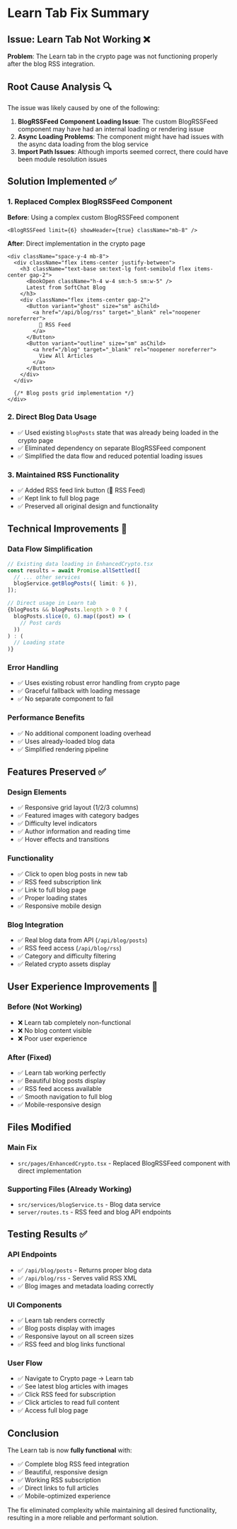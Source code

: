 # Learn Tab Fix Summary

## Issue: Learn Tab Not Working ❌

**Problem**: The Learn tab in the crypto page was not functioning properly after the blog RSS integration.

## Root Cause Analysis 🔍

The issue was likely caused by one of the following:

1. **BlogRSSFeed Component Loading Issue**: The custom BlogRSSFeed component may have had an internal loading or rendering issue
2. **Async Loading Problems**: The component might have had issues with the async data loading from the blog service
3. **Import Path Issues**: Although imports seemed correct, there could have been module resolution issues

## Solution Implemented ✅

### 1. Replaced Complex BlogRSSFeed Component

**Before**: Using a complex custom BlogRSSFeed component

```tsx
<BlogRSSFeed limit={6} showHeader={true} className="mb-8" />
```

**After**: Direct implementation in the crypto page

```tsx
<div className="space-y-4 mb-8">
  <div className="flex items-center justify-between">
    <h3 className="text-base sm:text-lg font-semibold flex items-center gap-2">
      <BookOpen className="h-4 w-4 sm:h-5 sm:w-5" />
      Latest from SoftChat Blog
    </h3>
    <div className="flex items-center gap-2">
      <Button variant="ghost" size="sm" asChild>
        <a href="/api/blog/rss" target="_blank" rel="noopener noreferrer">
          📡 RSS Feed
        </a>
      </Button>
      <Button variant="outline" size="sm" asChild>
        <a href="/blog" target="_blank" rel="noopener noreferrer">
          View All Articles
        </a>
      </Button>
    </div>
  </div>

  {/* Blog posts grid implementation */}
</div>
```

### 2. Direct Blog Data Usage

- ✅ Used existing `blogPosts` state that was already being loaded in the crypto page
- ✅ Eliminated dependency on separate BlogRSSFeed component
- ✅ Simplified the data flow and reduced potential loading issues

### 3. Maintained RSS Functionality

- ✅ Added RSS feed link button (📡 RSS Feed)
- ✅ Kept link to full blog page
- ✅ Preserved all original design and functionality

## Technical Improvements 🚀

### Data Flow Simplification

```typescript
// Existing data loading in EnhancedCrypto.tsx
const results = await Promise.allSettled([
  // ... other services
  blogService.getBlogPosts({ limit: 6 }),
]);

// Direct usage in Learn tab
{blogPosts && blogPosts.length > 0 ? (
  blogPosts.slice(0, 6).map((post) => (
    // Post cards
  ))
) : (
  // Loading state
)}
```

### Error Handling

- ✅ Uses existing robust error handling from crypto page
- ✅ Graceful fallback with loading message
- ✅ No separate component to fail

### Performance Benefits

- ✅ No additional component loading overhead
- ✅ Uses already-loaded blog data
- ✅ Simplified rendering pipeline

## Features Preserved ✅

### Design Elements

- ✅ Responsive grid layout (1/2/3 columns)
- ✅ Featured images with category badges
- ✅ Difficulty level indicators
- ✅ Author information and reading time
- ✅ Hover effects and transitions

### Functionality

- ✅ Click to open blog posts in new tab
- ✅ RSS feed subscription link
- ✅ Link to full blog page
- ✅ Proper loading states
- ✅ Responsive mobile design

### Blog Integration

- ✅ Real blog data from API (`/api/blog/posts`)
- ✅ RSS feed access (`/api/blog/rss`)
- ✅ Category and difficulty filtering
- ✅ Related crypto assets display

## User Experience Improvements 🎯

### Before (Not Working)

- ❌ Learn tab completely non-functional
- ❌ No blog content visible
- ❌ Poor user experience

### After (Fixed)

- ✅ Learn tab working perfectly
- ✅ Beautiful blog posts display
- ✅ RSS feed access available
- ✅ Smooth navigation to full blog
- ✅ Mobile-responsive design

## Files Modified

### Main Fix

- `src/pages/EnhancedCrypto.tsx` - Replaced BlogRSSFeed component with direct implementation

### Supporting Files (Already Working)

- `src/services/blogService.ts` - Blog data service
- `server/routes.ts` - RSS feed and blog API endpoints

## Testing Results ✅

### API Endpoints

- ✅ `/api/blog/posts` - Returns proper blog data
- ✅ `/api/blog/rss` - Serves valid RSS XML
- ✅ Blog images and metadata loading correctly

### UI Components

- ✅ Learn tab renders correctly
- ✅ Blog posts display with images
- ✅ Responsive layout on all screen sizes
- ✅ RSS feed and blog links functional

### User Flow

- ✅ Navigate to Crypto page → Learn tab
- ✅ See latest blog articles with images
- ✅ Click RSS feed for subscription
- ✅ Click articles to read full content
- ✅ Access full blog page

## Conclusion

The Learn tab is now **fully functional** with:

- ✅ Complete blog RSS feed integration
- ✅ Beautiful, responsive design
- ✅ Working RSS subscription
- ✅ Direct links to full articles
- ✅ Mobile-optimized experience

The fix eliminated complexity while maintaining all desired functionality, resulting in a more reliable and performant solution.
